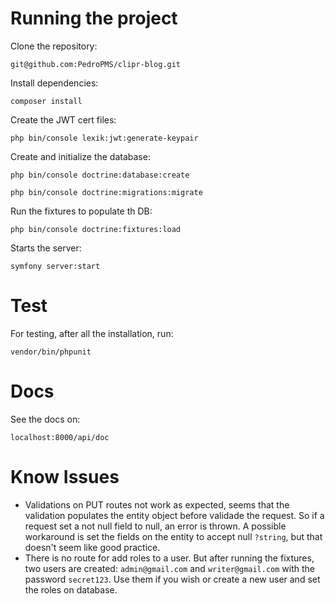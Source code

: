 # Running the project

Clone the repository:
```
git@github.com:PedroPMS/clipr-blog.git
```

Install dependencies:
```
composer install
```

Create the JWT cert files:
```
php bin/console lexik:jwt:generate-keypair
```

Create and initialize the database:
```
php bin/console doctrine:database:create

php bin/console doctrine:migrations:migrate
```

Run the fixtures to populate th DB:
```
php bin/console doctrine:fixtures:load
```

Starts the server:
```
symfony server:start
```

# Test

For testing, after all the installation, run:

```
vendor/bin/phpunit
```

# Docs

See the docs on:

```
localhost:8000/api/doc
```

# Know Issues
- Validations on PUT routes not work as expected, seems that the validation populates the entity object before validade the request. So if a request set a not null field to null, an error is thrown. A possible workaround is set the fields on the entity to accept null `?string`, but that doesn't seem like good practice.  
- There is no route for add roles to a user. But after running the fixtures, two users are created: `admin@gmail.com` and `writer@gmail.com` with the password `secret123`. Use them if you wish or create a new user and set the roles on database. 
